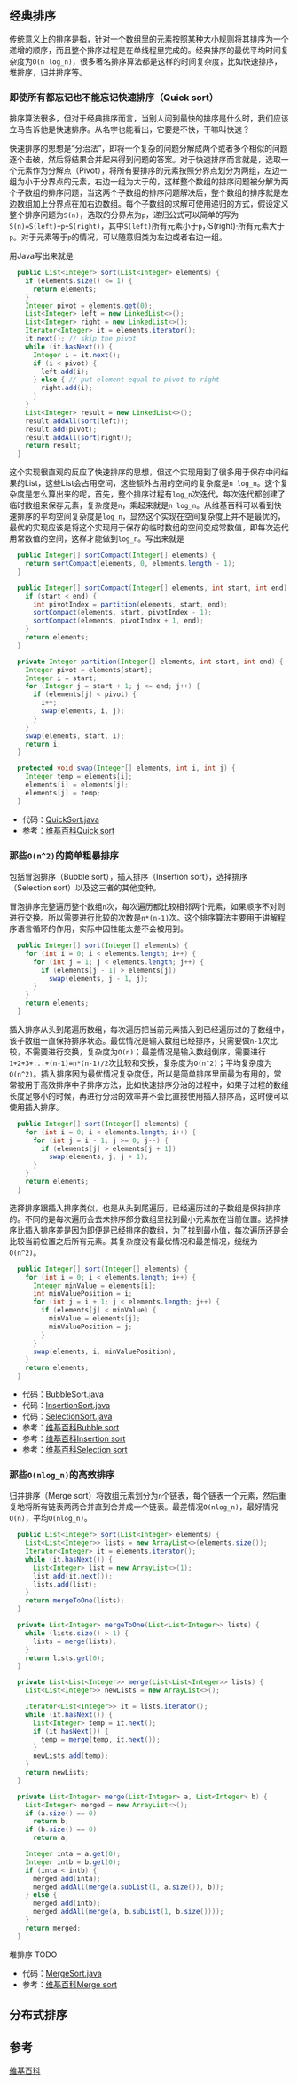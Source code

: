 ## 经典排序
传统意义上的排序是指，针对一个数组里的元素按照某种大小规则将其排序为一个递增的顺序，而且整个排序过程是在单线程里完成的。经典排序的最优平均时间复杂度为`O(n log_n)`，很多著名排序算法都是这样的时间复杂度，比如快速排序，堆排序，归并排序等。

### 即使所有都忘记也不能忘记快速排序（Quick sort）

排序算法很多，但对于经典排序而言，当别人问到最快的排序是什么时，我们应该立马告诉他是快速排序。从名字也能看出，它要是不快，干嘛叫快速？

快速排序的思想是“分治法”，即将一个复杂的问题分解成两个或者多个相似的问题逐个击破，然后将结果合并起来得到问题的答案。对于快速排序而言就是，选取一个元素作为分解点（Pivot），将所有要排序的元素按照分界点划分为两组，左边一组为小于分界点的元素，右边一组为大于的，这样整个数组的排序问题被分解为两个子数组的排序问题，当这两个子数组的排序问题解决后，整个数组的排序就是左边数组加上分界点在加右边数组。每个子数组的求解可使用递归的方式，假设定义整个排序问题为`S(n)`，选取的分界点为`p`，递归公式可以简单的写为`S(n)=S(left)+p+S(right)`，其中`S(left)`所有元素小于`p`，·S(right)·所有元素大于`p`。对于元素等于`p`的情况，可以随意归类为左边或者右边一组。

用Java写出来就是
```Java
  public List<Integer> sort(List<Integer> elements) {
    if (elements.size() <= 1) {
      return elements;
    }
    Integer pivot = elements.get(0);
    List<Integer> left = new LinkedList<>();
    List<Integer> right = new LinkedList<>();
    Iterator<Integer> it = elements.iterator();
    it.next(); // skip the pivot
    while (it.hasNext()) {
      Integer i = it.next();
      if (i < pivot) {
        left.add(i);
      } else { // put element equal to pivot to right
        right.add(i);
      }
    }
    List<Integer> result = new LinkedList<>();
    result.addAll(sort(left));
    result.add(pivot);
    result.addAll(sort(right));
    return result;
  }
```
这个实现很直观的反应了快速排序的思想，但这个实现用到了很多用于保存中间结果的List，这些List会占用空间，这些额外占用的空间的复杂度是`n log_n`。这个复杂度是怎么算出来的呢，首先，整个排序过程有`log_n`次迭代，每次迭代都创建了临时数组来保存元素，复杂度是`n`，乘起来就是`n log_n`。从维基百科可以看到快速排序的平均空间复杂度是`log_n`，显然这个实现在空间复杂度上并不是最优的，最优的实现应该是将这个实现用于保存的临时数组的空间变成常数值，即每次迭代用常数值的空间，这样才能做到`log_n`。写出来就是

```Java
  public Integer[] sortCompact(Integer[] elements) {
    return sortCompact(elements, 0, elements.length - 1);
  }

  public Integer[] sortCompact(Integer[] elements, int start, int end) {
    if (start < end) {
      int pivotIndex = partition(elements, start, end);
      sortCompact(elements, start, pivotIndex - 1);
      sortCompact(elements, pivotIndex + 1, end);
    }
    return elements;
  }

  private Integer partition(Integer[] elements, int start, int end) {
    Integer pivot = elements[start];
    Integer i = start;
    for (Integer j = start + 1; j <= end; j++) {
      if (elements[j] < pivot) {
        i++;
        swap(elements, i, j);
      }
    }
    swap(elements, start, i);
    return i;
  }

  protected void swap(Integer[] elements, int i, int j) {
    Integer temp = elements[i];
    elements[i] = elements[j];
    elements[j] = temp;
  }
```
- 代码：[QuickSort.java](QuickSort.java)
- 参考：[维基百科Quick sort](https://en.wikipedia.org/wiki/Quicksort)

### 那些`O(n^2)`的简单粗暴排序

包括冒泡排序（Bubble sort），插入排序（Insertion sort），选择排序（Selection sort）以及这三者的其他变种。

冒泡排序完整遍历整个数组`n`次，每次遍历都比较相邻两个元素，如果顺序不对则进行交换。所以需要进行比较的次数是`n*(n-1)`次。这个排序算法主要用于讲解程序语言循环的作用，实际中因性能太差不会被用到。
```Java
  public Integer[] sort(Integer[] elements) {
    for (int i = 0; i < elements.length; i++) {
      for (int j = 1; j < elements.length; j++) {
        if (elements[j - 1] > elements[j])
          swap(elements, j - 1, j);
      }
    }
    return elements;
  }
```

插入排序从头到尾遍历数组，每次遍历把当前元素插入到已经遍历过的子数组中，该子数组一直保持排序状态。最优情况是输入数组已经排序，只需要做`n-1`次比较，不需要进行交换，复杂度为`O(n)`；最差情况是输入数组倒序，需要进行`1+2+3+...+(n-1)=n*(n-1)/2`次比较和交换，复杂度为`O(n^2)`；平均复杂度为`O(n^2)`。插入排序因为最优情况复杂度低，所以是简单排序里面最为有用的，常常被用于高效排序中子排序方法，比如快速排序分治的过程中，如果子过程的数组长度足够小的时候，再进行分治的效率并不会比直接使用插入排序高，这时便可以使用插入排序。
```Java
  public Integer[] sort(Integer[] elements) {
    for (int i = 0; i < elements.length; i++) {
      for (int j = i - 1; j >= 0; j--) {
        if (elements[j] > elements[j + 1])
          swap(elements, j, j + 1);
      }
    }
    return elements;
  }
```

选择排序跟插入排序类似，也是从头到尾遍历，已经遍历过的子数组是保持排序的。不同的是每次遍历会去未排序部分数组里找到最小元素放在当前位置。选择排序比插入排序差是因为即便是已经排序的数组，为了找到最小值，每次遍历还是会比较当前位置之后所有元素。其复杂度没有最优情况和最差情况，统统为`O(n^2)`。
```Java
  public Integer[] sort(Integer[] elements) {
    for (int i = 0; i < elements.length; i++) {
      Integer minValue = elements[i];
      int minValuePosition = i;
      for (int j = i + 1; j < elements.length; j++) {
        if (elements[j] < minValue) {
          minValue = elements[j];
          minValuePosition = j;
        }
      }
      swap(elements, i, minValuePosition);
    }
    return elements;
  }
```

- 代码：[BubbleSort.java](BubbleSort.java)
- 代码：[InsertionSort.java](InsertionSort.java)
- 代码：[SelectionSort.java](SelectionSort.java)
- 参考：[维基百科Bubble sort](https://en.wikipedia.org/wiki/Bubble_sort)
- 参考：[维基百科Insertion sort](https://en.wikipedia.org/wiki/Insertion_sort)
- 参考：[维基百科Selection sort](https://en.wikipedia.org/wiki/Selection_sort)

### 那些`O(nlog_n)`的高效排序

归并排序（Merge sort）将数组元素划分为`n`个链表，每个链表一个元素，然后重复地将所有链表两两合并直到合并成一个链表。最差情况`O(nlog_n)`，最好情况`O(n)`，平均`O(nlog_n)`。
```Java
  public List<Integer> sort(List<Integer> elements) {
    List<List<Integer>> lists = new ArrayList<>(elements.size());
    Iterator<Integer> it = elements.iterator();
    while (it.hasNext()) {
      List<Integer> list = new ArrayList<>(1);
      list.add(it.next());
      lists.add(list);
    }
    return mergeToOne(lists);
  }

  private List<Integer> mergeToOne(List<List<Integer>> lists) {
    while (lists.size() > 1) {
      lists = merge(lists);
    }
    return lists.get(0);
  }

  private List<List<Integer>> merge(List<List<Integer>> lists) {
    List<List<Integer>> newLists = new ArrayList<>();

    Iterator<List<Integer>> it = lists.iterator();
    while (it.hasNext()) {
      List<Integer> temp = it.next();
      if (it.hasNext()) {
        temp = merge(temp, it.next());
      }
      newLists.add(temp);
    }
    return newLists;
  }

  private List<Integer> merge(List<Integer> a, List<Integer> b) {
    List<Integer> merged = new ArrayList<>();
    if (a.size() == 0)
      return b;
    if (b.size() == 0)
      return a;

    Integer inta = a.get(0);
    Integer intb = b.get(0);
    if (inta < intb) {
      merged.add(inta);
      merged.addAll(merge(a.subList(1, a.size()), b));
    } else {
      merged.add(intb);
      merged.addAll(merge(a, b.subList(1, b.size())));
    }
    return merged;
  }
```

堆排序
TODO

- 代码：[MergeSort.java](MergeSort.java)
- 参考：[维基百科Merge sort](https://en.wikipedia.org/wiki/Merge_sort)

## 分布式排序

## 参考
[维基百科](https://en.wikipedia.org/wiki/Sorting_algorithm)
